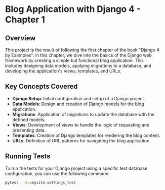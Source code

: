 # Blog Application with Django 4 - Chapter 1

## Overview

This project is the result of following the first chapter of the book "Django 4 by Examples". In this chapter, we dive into the basics of the Django web framework by creating a simple but functional blog application. This includes designing data models, applying migrations to a database, and developing the application's views, templates, and URLs.

## Key Concepts Covered

- **Django Setup**: Initial configuration and setup of a Django project.
- **Data Models**: Design and creation of Django models for the blog application.
- **Migrations**: Application of migrations to update the database with the defined models.
- **Views**: Development of views to handle the logic of requesting and presenting data.
- **Templates**: Creation of Django templates for rendering the blog content.
- **URLs**: Definition of URL patterns for navigating the blog application.


## Running Tests

To run the tests for your Django project using a specific test database configuration, you can use the following command:

```bash
pytest --ds=mysite.settings_test
```